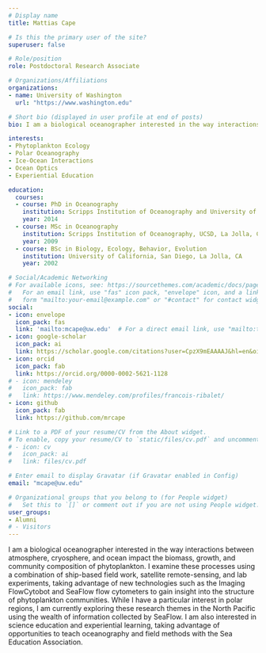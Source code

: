 ```yaml
---
# Display name
title: Mattias Cape

# Is this the primary user of the site?
superuser: false

# Role/position
role: Postdoctoral Research Associate

# Organizations/Affiliations
organizations:
- name: University of Washington
  url: "https://www.washington.edu"

# Short bio (displayed in user profile at end of posts)
bio: I am a biological oceanographer interested in the way interactions between atmosphere, cryosphere, and ocean impact the biomass, growth, and community composition of phytoplankton. I examine these processes using a combination of ship-based field work, satellite remote-sensing, and lab experiments, taking advantage of new technologies such as the Imaging FlowCytobot and SeaFlow flow cytometers to gain insight into the structure of phytoplankton communities. While I have a particular interest in polar regions, I am currently exploring these research themes in the North Pacific using the wealth of information collected by SeaFlow. I am also interested in science education and experiential learning, taking advantage of opportunities to teach oceanography and field methods with the Sea Education Association.

interests:
- Phytoplankton Ecology
- Polar Oceanography
- Ice-Ocean Interactions
- Ocean Optics
- Experiential Education

education:
  courses:
  - course: PhD in Oceanography
    institution: Scripps Institution of Oceanography and University of California, San Diego, La Jolla, CA. 
    year: 2014
  - course: MSc in Oceanography
    institution: Scripps Institution of Oceanography, UCSD, La Jolla, CA
    year: 2009
  - course: BSc in Biology, Ecology, Behavior, Evolution
    institution: University of California, San Diego, La Jolla, CA
    year: 2002

# Social/Academic Networking
# For available icons, see: https://sourcethemes.com/academic/docs/page-builder/#icons
#   For an email link, use "fas" icon pack, "envelope" icon, and a link in the
#   form "mailto:your-email@example.com" or "#contact" for contact widget.
social:
- icon: envelope
  icon_pack: fas
  link: 'mailto:mcape@uw.edu'  # For a direct email link, use "mailto:test@example.org".
- icon: google-scholar
  icon_pack: ai
  link: https://scholar.google.com/citations?user=CpzX9mEAAAAJ&hl=en&oi=ao
- icon: orcid
  icon_pack: fab
  link: https://orcid.org/0000-0002-5621-1128
# - icon: mendeley
#   icon_pack: fab
#   link: https://www.mendeley.com/profiles/francois-ribalet/  
- icon: github
  icon_pack: fab
  link: https://github.com/mrcape  

# Link to a PDF of your resume/CV from the About widget.
# To enable, copy your resume/CV to `static/files/cv.pdf` and uncomment the lines below.
# - icon: cv
#   icon_pack: ai
#   link: files/cv.pdf

# Enter email to display Gravatar (if Gravatar enabled in Config)
email: "mcape@uw.edu"

# Organizational groups that you belong to (for People widget)
#   Set this to `[]` or comment out if you are not using People widget.
user_groups:
- Alumni
# - Visitors
---
```

I am a biological oceanographer interested in the way interactions between atmosphere, cryosphere, and ocean impact the biomass, growth, and community composition of phytoplankton. I examine these processes using a combination of ship-based field work, satellite remote-sensing, and lab experiments, taking advantage of new technologies such as the Imaging FlowCytobot and SeaFlow flow cytometers to gain insight into the structure of phytoplankton communities. While I have a particular interest in polar regions, I am currently exploring these research themes in the North Pacific using the wealth of information collected by SeaFlow. I am also interested in science education and experiential learning, taking advantage of opportunities to teach oceanography and field methods with the Sea Education Association.<br/>
